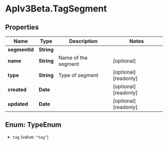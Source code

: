 # ApIv3Beta.TagSegment

## Properties

Name | Type | Description | Notes
------------ | ------------- | ------------- | -------------
**segmentId** | **String** |  | 
**name** | **String** | Name of the segment | [optional] 
**type** | **String** | Type of segment | [optional] [readonly] 
**created** | **Date** |  | [optional] [readonly] 
**updated** | **Date** |  | [optional] [readonly] 



## Enum: TypeEnum


* `tag` (value: `"tag"`)




